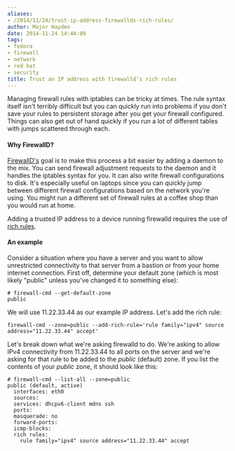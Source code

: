 ```yaml
---
aliases:
- /2014/11/24/trust-ip-address-firewallds-rich-rules/
author: Major Hayden
date: 2014-11-24 14:44:09
tags:
- fedora
- firewall
- network
- red hat
- security
title: Trust an IP address with firewalld’s rich rules
---
```


Managing firewall rules with iptables can be tricky at times. The rule syntax itself isn't terribly difficult but you can quickly run into problems if you don't save your rules to persistent storage after you get your firewall configured. Things can also get out of hand quickly if you run a lot of different tables with jumps scattered through each.

#### Why FirewallD?

[FirewallD's][1] goal is to make this process a bit easier by adding a daemon to the mix. You can send firewall adjustment requests to the daemon and it handles the iptables syntax for you. It can also write firewall configurations to disk. It's especially useful on laptops since you can quickly jump between different firewall configurations based on the network you're using. You might run a different set of firewall rules at a coffee shop than you would run at home.

Adding a trusted IP address to a device running firewalld requires the use of [rich rules][2].

#### An example

Consider a situation where you have a server and you want to allow unrestricted connectivity to that server from a bastion or from your home internet connection. First off, determine your default zone (which is most likely "public" unless you've changed it to something else):

```
# firewall-cmd --get-default-zone
public
```


We will use 11.22.33.44 as our example IP address. Let's add the rich rule:

```
firewall-cmd --zone=public --add-rich-rule='rule family="ipv4" source address="11.22.33.44" accept'
```


Let's break down what we're asking firewalld to do. We're asking to allow IPv4 connectivity from 11.22.33.44 to all ports on the server and we're asking for that rule to be added to the _public_ (default) zone. If you list the contents of your _public_ zone, it should look like this:

```
# firewall-cmd --list-all --zone=public
public (default, active)
  interfaces: eth0
  sources:
  services: dhcpv6-client mdns ssh
  ports:
  masquerade: no
  forward-ports:
  icmp-blocks:
  rich rules:
	rule family="ipv4" source address="11.22.33.44" accept
```


 [1]: https://fedoraproject.org/wiki/FirewallD
 [2]: https://fedoraproject.org/wiki/Features/FirewalldRichLanguage#Handle_rich_rules_with_the_command_line_client